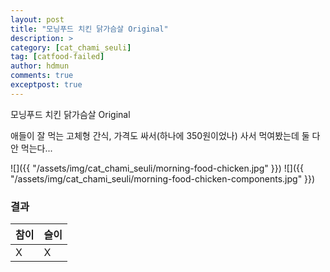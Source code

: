 ```yaml
---
layout: post
title: "모닝푸드 치킨 닭가슴살 Original"
description: >
category: [cat_chami_seuli]
tag: [catfood-failed]
author: hdmun
comments: true
exceptpost: true
---
```


모닝푸드 치킨 닭가슴살 Original

애들이 잘 먹는 고체형 간식, 가격도 싸서(하나에 350원이었나) 사서 먹여봤는데 둘 다 안 먹는다...

![]({{ "/assets/img/cat_chami_seuli/morning-food-chicken.jpg" }})
![]({{ "/assets/img/cat_chami_seuli/morning-food-chicken-components.jpg" }})


### 결과

| 참이 | 슬이 |
| --- | --- |
| X | X |
